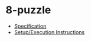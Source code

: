 # 8-puzzle

- [Specification](https://coursera.cs.princeton.edu/algs4/assignments/8puzzle/specification.php)
- [Setup/Execution Instructions](../../../../README.md)
